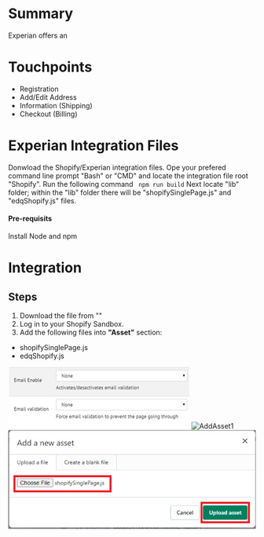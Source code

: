 # Summary
Experian offers an 

# Touchpoints
* Registration
* Add/Edit Address
* Information (Shipping)
* Checkout (Billing)

# Experian Integration Files
Donwload the Shopify/Experian integration files.
Ope your prefered command line prompt "Bash" or "CMD" and locate the integration file root "Shopify".
Run the following command ``` npm run build```
Next locate "lib" folder; within the "lib" folder there will be "shopifySinglePage.js" and "edqShopify.js" files.

#### Pre-requisits
Install Node and npm

# Integration
## Steps
1. Download the file from ""
2. Log in to your Shopify Sandbox.
3. Add the following files into **"Asset"** section:
*	shopifySinglePage.js
*	edqShopify.js

![AddAsset0](https://raw.githubusercontent.com/JoseCastilloExperian/edqCommerceCloud/master/EDQ%20Cartridge%20Manual%20imgs/211EmailOptions.png)
![AddAsset1](https://raw.githubusercontent.com/JoseCastilloExperian/edqCommerceCloud/blob/master/ShpifyImages/addAsset.png)
![AddAsset2](https://github.com/JoseCastilloExperian/edqCommerceCloud/blob/master/ShpifyImages/addAsset.png)
